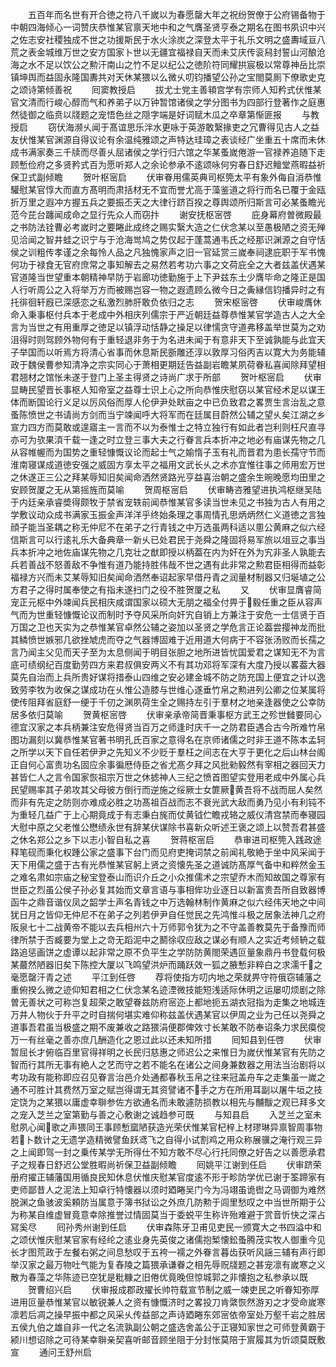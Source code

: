 <!-- { "loadSidebar": true } -->
　　五百年而名世有开合徳之符八千嵗以为春愿罄大年之祝纷贺僚于公府锡备物于中朝四海倾心一词赞庆恭惟某官禀天地中和之气膺圣贤亨泰之期名在图书夙识中兴之佐志安社稷独成不世之功援斯民于水火涂炭之深登太平于礼乐文明之盛夀域亘八荒之表金城维万世之安方国家卜世以无疆宜福禄自天而未艾庆传衮舄封誓山河酿沧海之水不足以饮公之勲汗南山之竹不足以纪公之徳阶符同耀拱宸极以常尊神岳比崇镇坤舆而益固永隆国夀共对天休某猥以么微乆叨钧播望公孙之宝閤莫厠下僚歌史克之颂诗第倾善祝
　　囘窦教授启
　　拔尤士党主善頖宫学有宗师人知矜式伏惟某官文清而行峻心醇而气和养弟子以万钟暂馆诸侯之学分图书为四部行登著作之庭惠然徒御之临贲以牋题之宠悟色丝之隠字端是好词赋木瓜之卒章第惭匪报
　　与教授启
　　窃伏海濒乆闻于髙谊思乐泮水更咏于英游敢繄掾吏之冗曹得见古人之益友伏惟某官渊源自得议论有余温纯雅颂之声特达珪璋之表谈经广坐重五十席而未休成书满家奏三千牍而尽善乆屈诸侯之学行归六馆之华某蚤嵗倦游一官禄养追随下走顾慙俭府之多贤矜式百为愿听郑人之余论参承不逺颂咏何穷春日舒迟鳣堂燕暇益祈保卫式副倾瞻
　　贺叶枢宻启
　　伏审眷用儒英典司枢筦太平有象外侮自消恭惟驩慰某官惇大而直方髙明而肃括材无不宜而誉尤高于藻鉴道之将行而名已覆于金瓯折万里之遐冲方握五兵之要振丕天之大律行跻百揆之尊舆颂所归斯言可必某蚤瞻光范今芘台躔闻成命之显行先众人而窃抃
　　谢安抚枢宻啓
　　庇身幕府曽微殿最之书防法铨曹必考嵗时之要睠此成终之赐实繄大造之仁伏念某以至愚极陋之资无殚见洽闻之智井蛙之识宁与于沧海鸴鸠之势仅起于蓬蒿通韦氏之经那识渊源之自守恬侯之训粗传孝谨之余每怜人品之凡独愧家声之旧一官延赏三嵗奉祠逮庇职于军书愧何功于禄食无官府庶常之事知解去之易然若考功六事之文荷庇全之大者兹盖伏遇某官道隆当世望重本朝精神早防于岩廊功徳勤施于上下尹兹东土少膺毕命之隆正是国人行听周公之入将举万方而被赐岂容一物之遐遗顾么微今日之夤縁信钧播异时之有托徘徊轩廐已深感恋之私激烈肺肝敢负依归之志
　　贺宋枢宻啓
　　伏审峻膺休命入秉事枢付兵本于老成中外相庆列儒宗于严近朝廷益尊恭惟某官学造古人之大全言为当世之有用重厚之徳足以镇浮动恬静之操足以律懦贪守道弗移盖举世莫为之劝沮得时则驾顾外物何有于重轻退非务于为名进未闻于有意非天下至诚孰能与此宜天子举国而以听焉方将清心省事而休息斯民斵雕还淳以敦厚习俗丙吉以寛大为务能辅政于魏侯曹参知清净之宗实同心于萧相更期廷告益副岩瞻某夙荷眷私喜闻除拜望相君翘材之馆怅未遂于登门上圣主得贤之诗尚广求于所部
　　贺叶枢宻启
　　伏审显畴民望晋长事枢人知帝室之益尊士识上心之所向恭惟庆慰窃以某官经术足以谋王体而断国论行义足以厉风俗而厚人伦伊尹处畎亩之中已负致君之畧贾生言治乱之意蚤陈愤世之书请尚方剑而当宁竦闻呼大将军而在廷属目蔚然公辅之望乆矣江湖之乡宣力四方而莫敢或遑寤主一言而不以为泰惟士之特立独行有如此者岂利则枉尺直寻亦可为欤果湏千载一逢之时立登三事大夫之行眷言兵本折冲之地必有庙谋先物之几从容帷幄而为国势之重轻慷慨议论而起士气之媮惰子玉有礼而晋君为患长孺守节而淮南寝谋成道徳安强之威固方享太平之福用文武长乆之术亦宜惟往事之师用宏万世之休遂正三公之拜某辱知旧矣闻命洒然贤路光亨益喜治朝之盛余生晼晚愿均田里之安顾贺厦之无从第摇旌而莫喻
　　贺周枢宻启
　　伏审畴咨雅望进执鸿枢继吴陆于内廷亲承睿奬得颇牧于禁省宠轶前闻恭惟某官多读当世未见之书独为古人有用之学敷议动众成书满家玉振金声洋洋乎终始条理之事周情孔思炳炳然仁义道徳之言独顔子能当圣耦之称无仲尼不在弟子之行青钱之中万选虽两科适以慁公黄麻之似六经信斯言可以行逺礼乐大备典章一新乆已处君民于尧舜之隆固将易军旅以俎豆之事当兵本折冲之地佐庙谋先物之几克壮之猷即授以柄葢在内为奸在外为宄非圣人孰能去兵若善战不怒善敌不争惟有道乃能持胜伟哉不世之遇有此非常之勲君臣相得而益彰福禄方兴而未艾某辱知旧矣闻命洒然奉诏起家早借丹青之润量材制器又归埏埴之公方君子之得时属奉使之有指未遂扫门之役不胜贺厦之私
　　又
　　伏审显膺睿简宠正元枢中外竦闻兵民相庆咸谓国家以硕大无朋之福全付畀于毅任重之臣从容声气而为世重轻慷慨论议而制时予夺风采所向奸宄自销上方兼注于安危一士信贤于百万国之卫也天实为之恭惟某官卓然公辅之姿加以圣贤之学危言正论葢尝撄神龙而批其鳞愤世嫉邪几欲挫虓虎而夺之气器博固难于近用道大何病于不容张汤败而长孺之言乃闻主父见而天子至为太息侧闻于明目张胆之地所进皆忧国爱君之谋知无不为言底可绩纲纪百度勤劳四方来君叔俱安两义不有其功邓将军深有大度乃授以畧葢大器莫先自治而上兵所贵好谋将措泰山四维之安必建金城不防之防充国上便宜之计以逸致劳李牧为收保之谋成功在乆惟公造膝与世维心遂垂竹帛之勲进列公卿之位某属将使传阻拜省庭舒一绠于千仞之渊夙荷生全之赐持左引于羣材之地亲逢器使之公幸防居多依归莫喻
　　贺黄枢宻啓
　　伏审亲承帝简晋秉事枢方武王之殄世雠要同心德宜汉家之本兵柄兼注安危得贤当百万之师逢时庆千一之防君臣遇合古今所难竹帛图功漏刻以冀恭惟某官著书明孔氏百家之意得名在京师诸儒之时非王道不陈本孟轲之所学以天下自任若伊尹之先知义不少贬于羣枉之间志在大亨于更化之后山林台阁正自何心富贵功名固应余事徧厯侍臣之省尤髙夕拜之风批勑毅然有宰相之器回天力甚皆仁人之言令国家恢祖宗万世之休摅神人三纪之愤首图望实登用老成中外属心兵民望赐率其子弟攻其父母彼方倒行而逆施之绥厥士女篚厥黄吾将不战而屈人矣然而非有先定之防则亦难成必胜之功髙祖百战而志不衰光武大敌而勇乃见小有利钝不为重轻几益广于上心期竟成于有志秉白旄而仗黄钺伫瞻戎辂之威仪清宫禁而奉寝园大慰中原之父老惟公懋绩永世有辞某伏谋除书喜新众听述王褒之颂上以赞吾君甚盛之休名郑公之乡下以志小智自私之喜
　　贺蒋枢宻启
　　恭审进司枢筦入践政途释笔砚而秉化权踵公家之盛事下台门而见府吏掩词禁之前闻礼敬絶于坐中风采闻于天下用儒之盛于古有光恭惟某官躬上贤之资懐先圣之道诚防髙厚气备中和粹然金玉之难名肃如宗庙之秘宝登泰山而识介丘之小众推儒术之宗望乔木而知故国之尊家有世臣之烈虽公侯子孙必复其始而文章言语与事相侔功业逐日以新富贵吾所自致器博函牛之鼎音谐仪凤之韶学士声名青钱之中万选翰林制作黄麻之似六经伟天地之中间犹日月之皆仰无仲尼不在弟子之列若伊尹自任觉民之先鸿惟斗极之居象法神几之府阪泉七十二战黄帝不能以去兵相州六十万师郭令犹为之不守盖善教莫先于备豫而师律所禁于否臧要为堂上之竒无蹈泥中之鬭徐収应敌之谋必有顺人之实近考倾辀之载路追惩画饼之虚谭以起非常之原不负平生之学防防黄閤荣遇叵量象鼎丹书登载何极某蕞然陋器旧矣下陈控大厦以飞鸣望洪炉而踊跃效一狐之腋慙非粹白之求濡千之毫愿罄汗青之述
　　平江到任啓
　　荐将使指方叨内地之荣就畀守符俄窃辅藩之重俯揆么微之迹仰知君相之仁伏念某名迹湮微技能短浅适际休明之运屡叨烦剧之除曽无善状之可称岂复超荣之敢望眷兹防府宻迩上都地扼五湖衣冠指为走集之地城连万井人物伙于升平之时自揣何堪实难仰称兹盖伏遇某官以伊周之业为己任以尧舜之道事吾君虽当极盛之期不废兼收之路猥涓便郡俾效寸长某敢不防奉诏条力求民瘼傥万一有丝毫之善亦庶几酬造化之恩过此以还未知所措
　　囘知县到任啓
　　伏审暂屈长才俯临百里官得祥明之长民归慈惠之师迟公之来惟日为嵗伏惟某官有先防之智而行其所无事有絶人之艺而守之若不能名在诸公之间身兼数器之用法当治剧将以考功政有能称即应召见眷言治邑介处通都春秋玉帛之往来冠盖舟车之走集虽一嵗之通不可胜计其费然万室之赋岂得谓无其资譬诸不手之方在所用耳副以屠牛垣之技定饶为之某猥以庸虚幸聨参佐方欲通名而未敢遽防损教以相先与黼黻之观已拜多文之宠入芝兰之室第勤与善之心敷谢之诚趋参可既
　　与知县启
　　入芝兰之室未慰夙心闻歌之声猥同王事顾慙窳陋获造光荣伏惟某官杞梓上材璆琳异禀智周事物若卜数计之无遗学造精微譬鱼跃鸢飞之自得小试割鸡之用众称展骥之淹行观三异之上闻即驾一封之乗传某学无所得仕不知方敢不尽心行托同僚之好告之以善愿承君子之规春日舒迟公堂胜暇尚祈保卫益副倾瞻
　　囘姚平江谢到任启
　　伏审跻荣册府擢正辅藩国用循良民知休息伏惟庆慰某官度逺不形于畛防学优已谢于筌蹄家有吏师鄙昔人之泥法上知卓行特懐器以须时廼睠吴门今为冯翊虽诡辔之马调御为难然脱渊之鱼骇波奚頼防当属意于簿书狱讼之外庶几防勲于闾里愁叹之中当世所期于公为称某自维虚冒竟意幸除推誉过情固莫当于委蜕平生称许殆难避于赏音忻快之深占冩奚尽
　　囘孙秀州谢到任启
　　伏审森陈牙卫甫见吏民一颁寛大之书四溢中和之颂伏惟庆慰某官家有经纶之逺业身先英俊之诸儒抱椠懐鈆蚤腾茂实牧人御重今见长才图荒政于左餐右粥之间息愁叹于五袴一襦之外眷言暮齿获听风謡三辅有声行即举汉家之最万物吐气能为复舂陵之篇猥承谦眷之相先辱贶牋题之甚宠凛有嵗寒之义散为春藻之华陈迹已空犹是粃糠之旧倦优竟晚但惊城郭之非懐抱之私参承以既
　　贺曹绍兴启
　　伏审报成郡政擢长帅符载宣节制之威一竦吏民之听眷知弥厚进用叵量恭惟某官以敏锐兼人之资有慷慨济时之畧投刀肯綮恢然游刃之才受命嵗寒凛若后凋之操早振中都之风采乆传益部之声诗廼睠东郊宻依帝室处万壑千岩之胜居五侯九伯之雄自非一代之名流孰副公朝之盛选舍盖公于正寝知家世之可师登黄霸于颍川想诏除之可待某幸聨亲契喜听邮音顾坐阻于分封怅莫陪于賔履其为忻颂莫既敷宣
　　通问王舒州启
